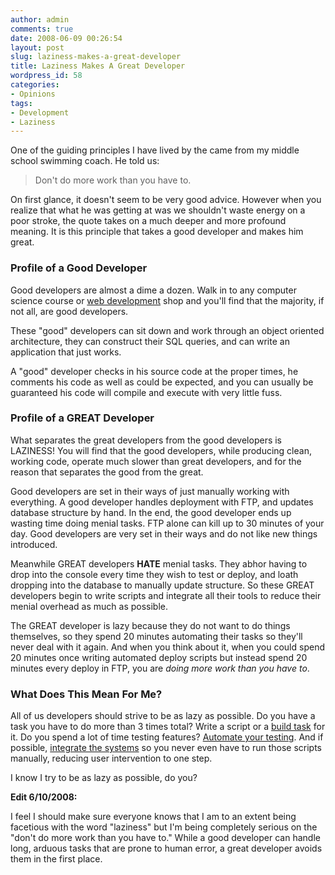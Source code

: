 ```yaml
---
author: admin
comments: true
date: 2008-06-09 00:26:54
layout: post
slug: laziness-makes-a-great-developer
title: Laziness Makes A Great Developer
wordpress_id: 58
categories:
- Opinions
tags:
- Development
- Laziness
---
```


One of the guiding principles I have lived by the came from my middle school swimming coach. He told us:



> Don't do more work than you have to.



On first glance, it doesn't seem to be very good advice. However when you realize that what he was getting at was we shouldn't waste energy on a poor stroke, the quote takes on a much deeper and more profound meaning. It is this principle that takes a good developer and makes him great.



### Profile of a Good Developer



Good developers are almost a dime a dozen. Walk in to any computer science course or [web development](http://www.net-perspective.com/) shop and you'll find that the majority, if not all, are good developers.

These "good" developers can sit down and work through an object oriented architecture, they can construct their SQL queries, and can write an application that just works.

A "good" developer checks in his source code at the proper times, he comments his code as well as could be expected, and you can usually be guaranteed his code will compile and execute with very little fuss.



### Profile of a GREAT Developer



What separates the great developers from the good developers is LAZINESS! You will find that the good developers, while producing clean, working code, operate much slower than great developers, and for the reason that separates the good from the great.

Good developers are set in their ways of just manually working with everything. A good developer handles deployment with FTP, and updates database structure by hand. In the end, the good developer ends up wasting time doing menial tasks. FTP alone can kill up to 30 minutes of your day. Good developers are very set in their ways and do not like new things introduced.

Meanwhile GREAT developers **HATE** menial tasks. They abhor having to drop into the console every time they wish to test or deploy, and loath dropping into the database to manually update structure. So these GREAT developers begin to write scripts and integrate all their tools to reduce their menial overhead as much as possible.

The GREAT developer is lazy because they do not want to do things themselves, so they spend 20 minutes automating their tasks so they'll never deal with it again. And when you think about it, when you could spend 20 minutes once writing automated deploy scripts but instead spend 20 minutes every deploy in FTP, you are _doing more work than you have to_.



### What Does This Mean For Me?



All of us developers should strive to be as lazy as possible. Do you have a task you have to do more than 3 times total? Write a script or a [build task](http://www.phing.info/) for it. Do you spend a lot of time testing features? [Automate your testing](http://www.phpunit.de/). And if possible, [integrate the systems](http://www.xinc.eu/) so you never even have to run those scripts manually, reducing user intervention to one step.

I know I try to be as lazy as possible, do you?

**Edit 6/10/2008:**

I feel I should make sure everyone knows that I am to an extent being facetious with the word "laziness" but I'm being completely serious on the "don't do more work than you have to." While a good developer can handle long, arduous tasks that are prone to human error, a great developer avoids them in the first place.
